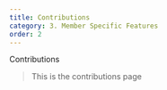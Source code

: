 ```yaml
---
title: Contributions
category: 3. Member Specific Features
order: 2
---
```


Contributions

> This is the contributions page
